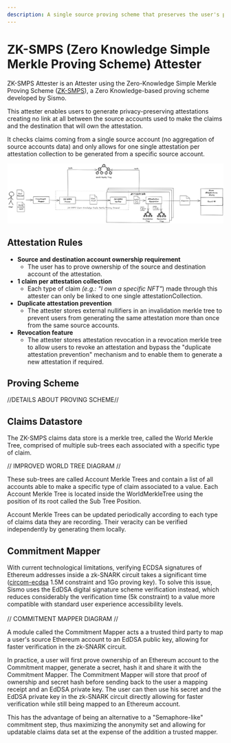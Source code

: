 ```yaml
---
description: A single source proving scheme that preserves the user's privacy
---
```


# ZK-SMPS (Zero Knowledge Simple Merkle Proving Scheme) Attester

ZK-SMPS Attester is an Attester using the Zero-Knowledge Simple Merkle Proving Scheme ([ZK-SMPS](https://github.com/sismo-core/ZK-SMPS)), a Zero Knowledge-based proving scheme developed by Sismo.&#x20;

This attester enables users to generate privacy-preserving attestations creating no link at all between the source accounts used to make the claims and the destination that will own the attestation.

It checks claims coming from a single source account (no aggregation of source accounts data) and only allows for one single attestation per attestation collection to be generated from a specific source account.

![](<../../.gitbook/assets/Sismo Attester ZK-SMPS (1).png>)

## Attestation Rules

* **Source and destination account ownership requirement**
  * The user has to prove ownership of the source and destination account of the attestation.
* **1 claim per attestation collection**
  * Each type of claim _(e.g.: "I own a specific NFT"_) made through this attester can only be linked to one single attestationCollection.
* **Duplicate attestation prevention**
  * The attester stores external nullifiers in an invalidation merkle tree to prevent users from generating the same attestation more than once from the same source accounts.&#x20;
* **Revocation feature**
  * The attester stores attestation revocation in a revocation merkle tree to allow users to revoke an attestation and bypass the "duplicate attestation prevention" mechanism and to enable them to generate a new attestation if required.

## Proving Scheme

//DETAILS ABOUT PROVING SCHEME//

## Claims Datastore

The ZK-SMPS claims data store is a merkle tree, called the World Merkle Tree, comprised of multiple sub-trees each associated with a specific type of claim.&#x20;

// IMPROVED WORLD TREE DIAGRAM //

These sub-trees are called Account Merkle Trees and contain a list of all accounts able to make a specific type of claim associated to a value. Each Account Merkle Tree is located inside the WorldMerkleTree using the position of its root called the Sub Tree Position.&#x20;

Account Merkle Trees can be updated periodically according to each type of claims data they are recording. Their veracity can be verified independently by generating them locally.

## Commitment Mapper

With current technological limitations, verifying ECDSA signatures of Ethereum addresses inside a zk-SNARK circuit takes a significant time ([circom-ecdsa](https://github.com/0xPARC/circom-ecdsa/blob/master/README.md) 1.5M constraint and 1Go proving key). To solve this issue, Sismo uses the EdDSA digital signature scheme verification instead, which reduces considerably the verification time (5k constraint) to a value more compatible with standard user experience accessibility levels.\
\
// COMMITMENT MAPPER DIAGRAM //

A module called the Commitment Mapper acts a a trusted third party to map a user's source Ethereum account to an EdDSA public key, allowing for faster verification in the zk-SNARK circuit.

In practice, a user will first prove ownership of an Ethereum account to the Commitment mapper, generate a secret, hash it and share it with the Commitment Mapper. The Commitment Mapper will store that proof of ownership and secret hash before sending back to the user a mapping receipt and an EdDSA private key. The user can then use his secret and the EdDSA private key in the zk-SNARK circuit directly allowing for faster verification while still being mapped to an Ethereum account.

This has the advantage of being an alternative to a "Semaphore-like" commitment step, thus  maximizing the anonymity set and allowing for updatable claims data set at the expense of the addition a trusted mapper.
